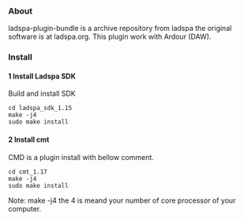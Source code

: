 ### About
ladspa-plugin-bundle is a archive repository from ladspa the original software is at ladspa.org.
This plugin work with Ardour (DAW).

### Install
#### 1 Install Ladspa SDK
Build and install SDK 
```
cd ladspa_sdk_1.15
make -j4
sudo make install
```
#### 2 Install cmt
CMD is a plugin install with bellow comment.
```
cd cmt_1.17 
make -j4
sudo make install
```

Note: make -j4 the 4 is meand your number of core processor of your computer.
